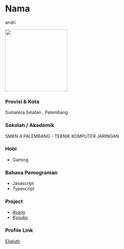 # Nama
andri

<img src="https://avatars.githubusercontent.com/u/33325105?v=4" width="200" height="200" align="center"/>

### Provisi & Kota

Sumatera Selatan , Palembang

### Sekolah / Akademik

SMKN 4 PALEMBANG - TEKNIK KOMPUTER JARINGAN

### Hobi

- Gaming


### Bahasa Pemograman 

- Javascript
- Typescript

### Project

- [Ayano](https://github.com/Eilaluth/Ayano)
- [Kyouko](https://github.com/Eilaluth/Kyoko)

### Profile Link

[Eilaluth](https://github.com/Eilaluth)
